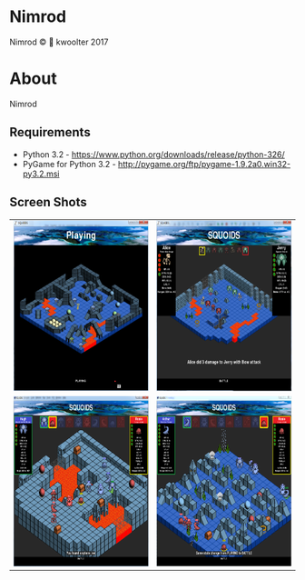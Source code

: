 # Nimrod
Nimrod :copyright: :monkey: kwoolter 2017

# About
Nimrod


## Requirements
- Python 3.2 - https://www.python.org/downloads/release/python-326/
- PyGame for Python 3.2 - http://pygame.org/ftp/pygame-1.9.2a0.win32-py3.2.msi

## Screen Shots
<table>
<tr>
<td>
<img height=300 width=370 src="https://github.com/kwoolter/Nimrod/blob/master/screenshots/Capture2.PNG" alt="game1">
</td>
<td>
<img height=300 width=370 src="https://github.com/kwoolter/Nimrod/blob/master/screenshots/Capture4.PNG" alt="game2">
</td>
</tr>
<tr>
<td>
<img height=300 width=370 src="https://github.com/kwoolter/Nimrod/blob/master/screenshots/Capture6.PNG" alt="game1">
</td>
<td>
<img height=300 width=370 src="https://github.com/kwoolter/Nimrod/blob/master/screenshots/Capture7.PNG" alt="game2">
</td>
</tr>
</table>
